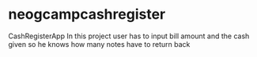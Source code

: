 # neogcampcashregister
CashRegisterApp
In this project user has to input bill amount and the cash given so he knows how many notes  have to return back
